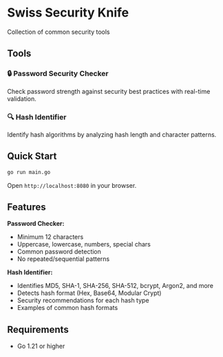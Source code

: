 # Swiss Security Knife
Collection of common security tools

## Tools

### 🔒 Password Security Checker
Check password strength against security best practices with real-time validation.

### 🔍 Hash Identifier
Identify hash algorithms by analyzing hash length and character patterns.

## Quick Start
```bash
go run main.go
```

Open `http://localhost:8080` in your browser.

## Features

**Password Checker:**
- Minimum 12 characters
- Uppercase, lowercase, numbers, special chars
- Common password detection
- No repeated/sequential patterns

**Hash Identifier:**
- Identifies MD5, SHA-1, SHA-256, SHA-512, bcrypt, Argon2, and more
- Detects hash format (Hex, Base64, Modular Crypt)
- Security recommendations for each hash type
- Examples of common hash formats

## Requirements
- Go 1.21 or higher
